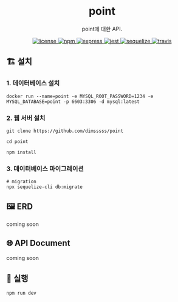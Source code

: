 <p align="center">
    <h1 align="center">
        point
    </h1>
    <p align="center">point에 대한 API<a href="https://github.com/dimsssss/point"></a>.</p>
</p>

<p align="center">
    <a href="">
        <img alt="license" src="https://img.shields.io/github/license/dimsssss/toy-intergration-test">
    </a>
    <a href="">
        <img alt="npm" src="https://img.shields.io/node/v-lts/npm?label=npm&logo=npm">
    </a>
    <a href="https://expressjs.com/">
        <img alt="express" src="https://img.shields.io/node/v-lts/express?label=express&logo=express">
    </a>
    <a href="https://jestjs.io/">
        <img alt="jest" src="https://img.shields.io/node/v-lts/express?label=jest&logo=jest">
    </a>
    <a href="https://sequelize.org/">
        <img alt="sequelize" src="https://img.shields.io/node/v-lts/sequelize?label=sequelize&logo=sequelize">
    </a>
    <a href="https://app.travis-ci.com/github/dimsssss/point">
        <img alt="travis" src="https://app.travis-ci.com/dimsssss/point.svg?branch=main">
    </a>
</p>

## 🏗 설치

### 1. 데이터베이스 설치
```shell
docker run --name=point -e MYSQL_ROOT_PASSWORD=1234 -e MYSQL_DATABASE=point -p 6603:3306 -d mysql:latest
```

### 2. 웹 서버 설치

```shell
git clone https://github.com/dimsssss/point

cd point

npm install
```

### 3. 데이터베이스 마이그레이션
```shell
# migration
npx sequelize-cli db:migrate
```

## 🖼 ERD
coming soon

## 🌐 API Document
coming soon

## 🧾 실행
```shell
npm run dev
```

